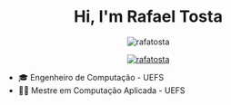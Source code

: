 <h1 align="center">Hi, I'm Rafael Tosta</h1>

<p align="center"> <img src="https://komarev.com/ghpvc/?username=rafatosta&label=Profile%20views&color=0e75b6&style=flat" alt="rafatosta" /> </p>

<p align="center"> <a href="https://github.com/ryo-ma/github-profile-trophy"><img src="https://github-profile-trophy.vercel.app/?username=rafatosta" alt="rafatosta" /></a> </p>

- 🎓 Engenheiro de Computação - UEFS 
- 👨‍💻 Mestre em Computação Aplicada - UEFS

<!--
**rafatosta/rafatosta** is a ✨ _special_ ✨ repository because its `README.md` (this file) appears on your GitHub profile.

Here are some ideas to get you started:

- 🔭 I’m currently working on ...
- 🌱 I’m currently learning ...
- 👯 I’m looking to collaborate on ...
- 🤔 I’m looking for help with ...
- 💬 Ask me about ...
- 📫 How to reach me: ...
- 😄 Pronouns: ...
- ⚡ Fun fact: ...
-->

